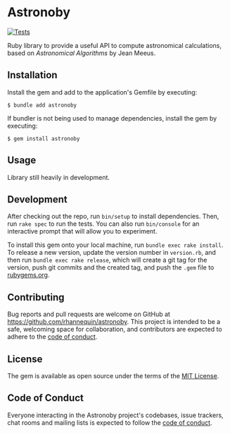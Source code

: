 # Astronoby

[![Tests](https://github.com/rhannequin/astronoby/workflows/Ruby/badge.svg)](https://github.com/rhannequin/astronoby/actions?query=workflow%3ARuby)

Ruby library to provide a useful API to compute astronomical calculations, based on _Astronomical Algorithms_ by Jean Meeus.

## Installation

Install the gem and add to the application's Gemfile by executing:

    $ bundle add astronoby

If bundler is not being used to manage dependencies, install the gem by executing:

    $ gem install astronoby

## Usage

Library still heavily in development.

## Development

After checking out the repo, run `bin/setup` to install dependencies. Then, run `rake spec` to run the tests. You can also run `bin/console` for an interactive prompt that will allow you to experiment.

To install this gem onto your local machine, run `bundle exec rake install`. To release a new version, update the version number in `version.rb`, and then run `bundle exec rake release`, which will create a git tag for the version, push git commits and the created tag, and push the `.gem` file to [rubygems.org](https://rubygems.org).

## Contributing

Bug reports and pull requests are welcome on GitHub at https://github.com/rhannequin/astronoby. This project is intended to be a safe, welcoming space for collaboration, and contributors are expected to adhere to the [code of conduct](https://github.com/rhannequin/astronoby/blob/main/CODE_OF_CONDUCT.md).

## License

The gem is available as open source under the terms of the [MIT License](https://opensource.org/licenses/MIT).

## Code of Conduct

Everyone interacting in the Astronoby project's codebases, issue trackers, chat rooms and mailing lists is expected to follow the [code of conduct](https://github.com/rhannequin/astronoby/blob/main/CODE_OF_CONDUCT.md).
